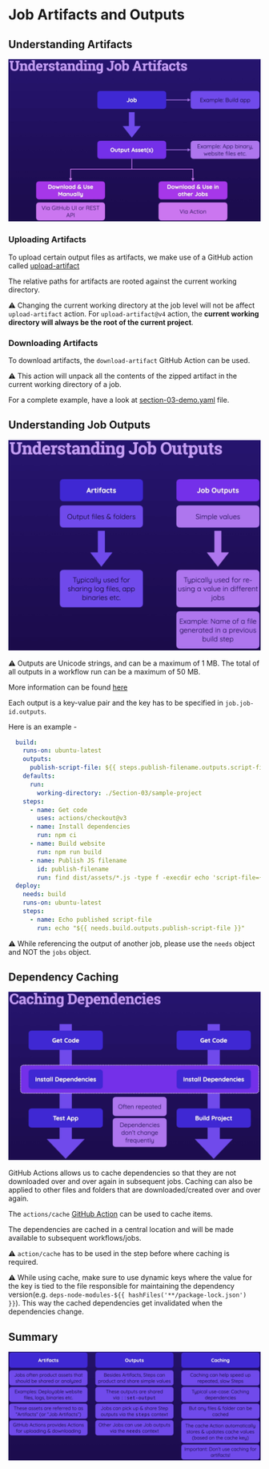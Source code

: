 # Job Artifacts and Outputs

## Understanding Artifacts

<p align="center"><img src ="images/job-artifacts-intro.png" /></p>

### Uploading Artifacts

To upload certain output files as artifacts, we make use of a GitHub action called [upload-artifact](https://github.com/actions/upload-artifact)

The relative paths for artifacts are rooted against the current working directory.

:warning: Changing the current working directory at the job level will not be affect `upload-artifact` action. For `upload-artifact@v4` action, the **current working directory will always be the root of the current project**.

### Downloading Artifacts

To download artifacts, the `download-artifact` GitHub Action can be used. 

:warning: This action will unpack all the contents of the zipped artifact in the current working directory of a job.

For a complete example, have a look at [section-03-demo.yaml](../.github/workflows/section-03-demo.yml) file.

## Understanding Job Outputs

<p align="center"><img src ="images/job-output-intro.png" /></p>

:warning: Outputs are Unicode strings, and can be a maximum of 1 MB. The total of all outputs in a workflow run can be a maximum of 50 MB.

More information can be found [here](https://docs.github.com/en/actions/using-jobs/defining-outputs-for-jobs)

Each output is a key-value pair and the key has to be specified in `job.job-id.outputs`. 

Here is an example - 

```yaml
  build:
    runs-on: ubuntu-latest
    outputs:
      publish-script-file: ${{ steps.publish-filename.outputs.script-file }}
    defaults:
      run:
        working-directory: ./Section-03/sample-project
    steps:
      - name: Get code
        uses: actions/checkout@v3
      - name: Install dependencies
        run: npm ci
      - name: Build website
        run: npm run build
      - name: Publish JS filename
        id: publish-filename
        run: find dist/assets/*.js -type f -execdir echo 'script-file={}' >> '$GITHUB_OUTPUT' ;'
  deploy:
    needs: build
    runs-on: ubuntu-latest
    steps:
      - name: Echo published script-file
        run: echo "${{ needs.build.outputs.publish-script-file }}"
```

:warning: While referencing the output of another job, please use the `needs` object and NOT the `jobs` object.

## Dependency Caching

<p align="center"><img src ="images/caching-dependencies.png" /></p>

GitHub Actions allows us to cache dependencies so that they are not downloaded over and over again in subsequent jobs. Caching can also be applied to other files and folders that are downloaded/created over and over again.

The `actions/cache` [GitHub Action](https://github.com/actions/cache) can be used to cache items.

The dependencies are cached in a central location and will be made available to subsequent workflows/jobs.

:warning: `action/cache` has to be used in the step before where caching is required.

:warning: While using cache, make sure to use dynamic keys where the value for the key is tied to the file responsible for maintaining the dependency version(e.g. `deps-node-modules-${{ hashFiles('**/package-lock.json') }}`). This way the cached dependencies get invalidated when the dependencies change.

## Summary

<p align="center"><img src ="images/summary.png" /></p>
